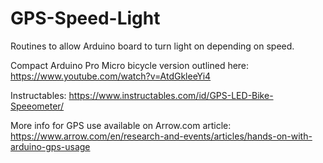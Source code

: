 # GPS-Speed-Light
Routines to allow Arduino board to turn light on depending on speed.

Compact Arduino Pro Micro bicycle version outlined here: https://www.youtube.com/watch?v=AtdGkleeYi4

Instructables: https://www.instructables.com/id/GPS-LED-Bike-Speeometer/

More info for GPS use available on Arrow.com article: https://www.arrow.com/en/research-and-events/articles/hands-on-with-arduino-gps-usage
